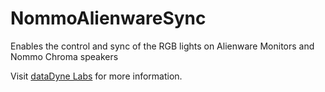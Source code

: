 # NommoAlienwareSync
Enables the control and sync of the RGB lights on Alienware Monitors and Nommo Chroma speakers

Visit [dataDyne Labs](https://datadyne.bretthewitt.net/nas.php) for more information.